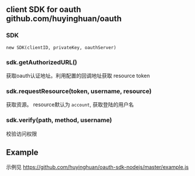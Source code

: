 ## client SDK for oauth  github.com/huyinghuan/oauth

### SDK

```
new SDK(clientID, privateKey, oauthServer)
```

### sdk.getAuthorizedURL()

获取oauth认证地址。利用配置的回调地址获取 resource token

### sdk.requestResource(token, username, resource)

获取资源。 resource默认为 `account`, 获取登陆的用户名


### sdk.verify(path, method, username)

校验访问权限

## Example

示例见 https://github.com/huyinghuan/oauth-sdk-nodejs/master/example.js
